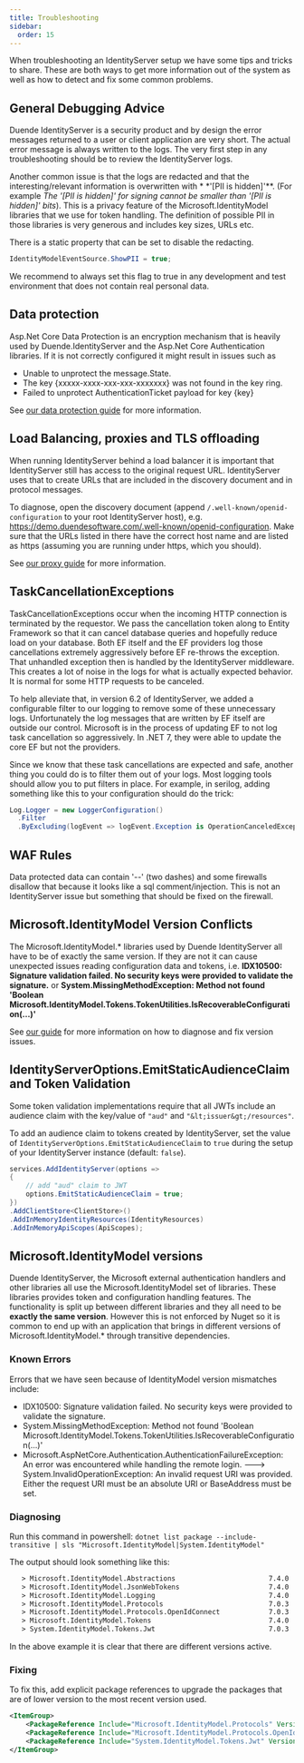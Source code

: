 ```yaml
---
title: Troubleshooting
sidebar:
  order: 15
---
```


When troubleshooting an IdentityServer setup we have some tips and tricks to share. These are both ways to get more
information out of the system as well as how to detect and fix some common problems.

## General Debugging Advice

Duende IdentityServer is a security product and by design the error messages returned to a user or client application
are very short. The actual error message is always written to the logs. The very first step in any troubleshooting
should be to review the IdentityServer logs.

Another common issue is that the logs are redacted and that the interesting/relevant information is overwritten with *
*'[PII is hidden]'**. (For example *The '[PII is hidden]' for signing cannot be smaller than '[PII is hidden]' bits*).
This is a privacy feature of the Microsoft.IdentityModel libraries that we use for token handling. The definition of
possible PII in those libraries is very generous and includes key sizes, URLs etc.

There is a static property that can be set to disable the redacting.

```csharp
IdentityModelEventSource.ShowPII = true; 
```

We recommend to always set this flag to true in any development and test environment that does not contain real personal
data.

## Data protection

Asp.Net Core Data Protection is an encryption mechanism that is heavily used by Duende.IdentityServer and the Asp.Net
Core Authentication libraries. If it is not correctly configured it might result in issues such as

* Unable to unprotect the message.State.
* The key {xxxxx-xxxx-xxx-xxx-xxxxxxx} was not found in the key ring.
* Failed to unprotect AuthenticationTicket payload for key {key}

See [our data protection guide](./deployment#data-protection-keys-and-identityservers-signing-keys) for more
information.

## Load Balancing, proxies and TLS offloading

When running IdentityServer behind a load balancer it is important that IdentityServer still has access to the original
request URL. IdentityServer uses that to create URLs that are included in the discovery document and in protocol
messages.

To diagnose, open the discovery document (append `/.well-known/openid-configuration` to your root IdentityServer host),
e.g. https://demo.duendesoftware.com/.well-known/openid-configuration. Make sure that the URLs listed in there have the
correct host name and are listed as https (assuming you are running under https, which you should).

See [our proxy guide](/identityserver/v7/deployment#proxy-servers-and-load-balancers) for more information.

## TaskCancellationExceptions

TaskCancellationExceptions occur when the incoming HTTP connection is terminated by the requestor. We pass the
cancellation token along to Entity Framework so that it can cancel database queries and hopefully reduce load on your
database. Both EF itself and the EF providers log those cancellations extremely aggressively before EF re-throws the
exception. That unhandled exception then is handled by the IdentityServer middleware. This creates a lot of noise in the
logs for what is actually expected behavior. It is normal for some HTTP requests to be canceled.

To help alleviate that, in version 6.2 of IdentityServer, we added a configurable filter to our logging to remove some
of these unnecessary logs. Unfortunately the log messages that are written by EF itself are outside our control.
Microsoft is in the process of updating EF to not log task cancellation so aggressively. In .NET 7, they were able to
update the core EF but not the providers.

Since we know that these task cancellations are expected and safe, another thing you could do is to filter them out of
your logs. Most logging tools should allow you to put filters in place. For example, in serilog, adding something like
this to your configuration should do the trick:

```csharp
Log.Logger = new LoggerConfiguration()
  .Filter
  .ByExcluding(logEvent => logEvent.Exception is OperationCanceledException)
```

## WAF Rules

Data protected data can contain '--' (two dashes) and some firewalls disallow that because it looks like a sql
comment/injection. This is not an IdentityServer issue but something that should be fixed on the firewall.

## Microsoft.IdentityModel Version Conflicts

The Microsoft.IdentityModel.\* libraries used by Duende IdentityServer all have to be of exactly the same version. If
they are not it can cause unexpected issues reading configuration data and tokens, i.e. **IDX10500: Signature validation
failed. No security keys were provided to validate the signature.** or **System.MissingMethodException: Method not
found 'Boolean Microsoft.IdentityModel.Tokens.TokenUtilities.IsRecoverableConfiguration(...)'**

See [our guide](#microsoftidentitymodel-versions) for more information on how to diagnose and fix version issues.

## IdentityServerOptions.EmitStaticAudienceClaim and Token Validation

Some token validation implementations require that all JWTs
include an audience claim with the key/value of `"aud"` and `"&lt;issuer&gt;/resources"`.

To add an audience claim to tokens created by IdentityServer, set the
value of `IdentityServerOptions.EmitStaticAudienceClaim` to `true` during the setup
of your IdentityServer instance (default: `false`).

```csharp
services.AddIdentityServer(options =>
{
    // add "aud" claim to JWT
    options.EmitStaticAudienceClaim = true;
})
.AddClientStore<ClientStore>()
.AddInMemoryIdentityResources(IdentityResources)
.AddInMemoryApiScopes(ApiScopes);
```

## Microsoft.IdentityModel versions

Duende IdentityServer, the Microsoft external authentication handlers and other libraries all use the
Microsoft.IdentityModel set of libraries. These libraries provides token and configuration handling features. The
functionality is split up between different libraries and they all need to be **exactly the same version**. However this
is not enforced by Nuget so it is common to end up with an application that brings in different versions of
Microsoft.IdentityModel.* through transitive dependencies.

### Known Errors

Errors that we have seen because of IdentityModel version mismatches include:

* IDX10500: Signature validation failed. No security keys were provided to validate the signature.
* System.MissingMethodException: Method not found 'Boolean
  Microsoft.IdentityModel.Tokens.TokenUtilities.IsRecoverableConfiguration(...)'
* Microsoft.AspNetCore.Authentication.AuthenticationFailureException: An error was encountered while handling the remote
  login. ---> System.InvalidOperationException: An invalid request URI was provided. Either the request URI must be an
  absolute URI or BaseAddress must be set.

### Diagnosing

Run this command in powershell:
`dotnet list package --include-transitive | sls "Microsoft.IdentityModel|System.IdentityModel"`

The output should look something like this:

```txt
   > Microsoft.IdentityModel.Abstractions                       7.4.0
   > Microsoft.IdentityModel.JsonWebTokens                      7.4.0
   > Microsoft.IdentityModel.Logging                            7.4.0
   > Microsoft.IdentityModel.Protocols                          7.0.3
   > Microsoft.IdentityModel.Protocols.OpenIdConnect            7.0.3
   > Microsoft.IdentityModel.Tokens                             7.4.0
   > System.IdentityModel.Tokens.Jwt                            7.0.3
```

In the above example it is clear that there are different versions active.

### Fixing

To fix this, add explicit package references to upgrade the packages that are of lower version to the most recent
version used.

```xml
<ItemGroup>
    <PackageReference Include="Microsoft.IdentityModel.Protocols" Version="7.4.0"/>
    <PackageReference Include="Microsoft.IdentityModel.Protocols.OpenIdConnect" Version="7.4.0"/>
    <PackageReference Include="System.IdentityModel.Tokens.Jwt" Version="7.4.0"/>
</ItemGroup>
```
